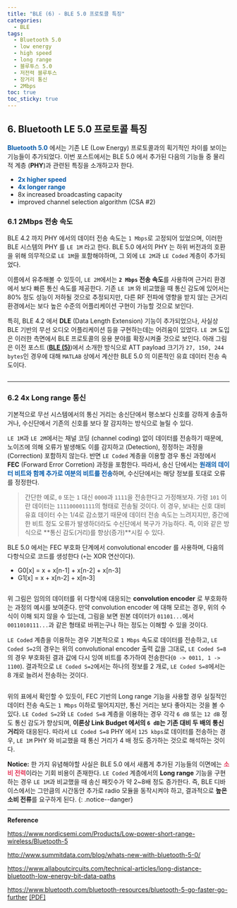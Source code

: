 ```yaml
---
title: "BLE (6) - BLE 5.0 프로토콜 특징"
categories:
  - BLE
tags:
  - Bluetooth 5.0
  - low energy
  - high speed
  - long range
  - 블루투스 5.0
  - 저전력 블루투스
  - 장거리 통신
  - 2Mbps
toc: true
toc_sticky: true
---
```


## 6. Bluetooth LE 5.0 프로토콜 특징

<span style="color:#055AAA"><b>Bluetooth 5.0</b></span> 에서는 기존 LE (Low Energy) 프로토콜과의 획기적인 차이를 보이는 기능들이 추가되었다. 이번 포스트에서는 BLE 5.0 에서 추가된 다음의 기능들 중 물리적 계층 (**PHY**)과 관련된 특징을 소개하고자 한다.

* <span style="color:#055AAA"><b>2x higher speed</b></span>
* <span style="color:#055AAA"><b>4x longer range</b></span>
* 8x increased broadcasting capacity
* improved channel selection algorithm (CSA #2)

### 6.1 2Mbps 전송 속도

BLE 4.2 까지 PHY 에서의 데이터 전송 속도는 `1 Mbps`로 고정되어 있었으며, 이러한 BLE 시스템의 PHY 를 `LE 1M` 라고 한다. BLE 5.0 에서의 PHY 는 하위 버전과의 호환을 위해 의무적으로 `LE 1M`을 포함해야하며, 그 외에 `LE 2M`과 `LE Coded` 계층이 추가되었다.

이름에서 유추해볼 수 있듯이, `LE 2M`에서는 **`2 Mbps` 전송 속도**를 사용하며 근거리 환경에서 보다 빠른 통신 속도를 제공한다. 기존 `LE 1M` 와 비교했을 때 통신 감도에 있어서는 80% 정도 성능이 저하될 것으로 추정되지만, 다른 RF 전파에 영향을 받지 않는 근거리 환경에서는 보다 높은 수준의 어플리케이션 구현이 가능할 것으로 보인다.

특히, BLE 4.2 에서 **DLE** (Data Length Extension) 기능이 추가되었으나, 사실상 BLE 기반의 무선 오디오 어플리케이션 등을 구현하는데는 어려움이 있었다. `LE 2M` 도입은 이러한 측면에서 BLE 프로토콜의 응용 분야를 확장시켜줄 것으로 보인다. 아래 그림은 이전 포스트 (**[BLE (5)](https://enidanny.github.io/ble/ble-effective-throughput/)**)에서 소개한 방식으로 ATT payload 크기가 `27, 150, 244 bytes`인 경우에 대해 `MATLAB` 상에서 계산한 BLE 5.0 의 이론적인 유효 데이터 전송 속도이다.

<figure style="width: 100%">
  <img src="{{ site.url }}{{ site.baseurl }}/assets/images/ble6-fig-1.png" alt="">
</figure>

---

### 6.2 4x Long range 통신

기본적으로 무선 시스템에서의 통신 거리는 송신단에서 평소보다 신호를 강하게 송출하거나, 수신단에서 기존의 신호를 보다 잘 감지하는 방식으로 늘릴 수 있다.

`LE 1M`과 `LE 2M`에서는 채널 코딩 (channel coding) 없이 데이터를 전송하기 때문에, 노이즈에 의해 오류가 발생해도 이를 감지하고 (Detection), 정정하는 과정을 (Correction) 포함하지 않는다. 반면 `LE Coded` 계층을 이용할 경우 통신 과정에서 **FEC** (Forward Error Corretion) 과정을 포함한다. 따라서, 송신 단에서는 <span style="color:#055AAA"><b>원래의 데이터 비트와 함께 추가로 여분의 비트를 전송</b></span>하며, 수신단에서는 해당 정보를 토대로 오류를 정정한다.
> 간단한 예로, `0` 또는 `1` 대신 `0000`과 `1111`을 전송한다고 가정해보자. 가령 `101` 이란 데이터는 `111100001111`의 형태로 전송될 것이다. 이 경우, 보내는 신호 대비 유효 데이터 수는 1/4로 감소했기 때문에 데이터 전송 속도는 느려지지만, 중간에 한 비트 정도 오류가 발생하더라도 수신단에서 복구가 가능하다. 즉, 이와 같은 방식으로 **통신 감도(거리)를 향상(증가)**시킬 수 있다.

BLE 5.0 에서는 FEC 부호화 단계에서 convolutional encoder 를 사용하며, 다음의 다항식으로 코드를 생성한다 (`+`는 XOR 연산이다).

* G0[x] = x + x[n-1] + x[n-2] + x[n-3]
* G1[x] = x + x[n-2] + x[n-3]

<figure style="width: 100%">
  <img src="{{ site.url }}{{ site.baseurl }}/assets/images/ble6-fig-2.png" alt="">
</figure>

위 그림은 임의의 데이터를 위 다항식에 대응되는 **convolution encoder** 로 부호화하는 과정의 예시를 보여준다. 만약 convolution encoder 에 대해 모르는 경우, 위의 수식이 이해 되지 않을 수 있는데, 그림을 보면 원본 데이터가 `01101...`에서 `0011010111...`과 같은 형태로 바뀌는구나 하는 정도는 이해할 수 있을 것이다. 

`LE Coded` 계층을 이용하는 경우 기본적으로 `1 Mbps` 속도로 데이터를 전송하고, `LE Coded S=2`의 경우는 위의 convolutional encoder 출력 값을 그대로, `LE Coded S=8`의 경우 부호화된 결과 값에 다시 잉여 비트를 추가하여 전송한다(`0 -> 0011, 1 -> 1100`). 결과적으로 `LE Coded S=2`에서는 하나의 정보를 2 개로, `LE Coded S=8`에서는 8 개로 늘려서 전송하는 것이다. 

<figure style="width: 100%">
  <img src="{{ site.url }}{{ site.baseurl }}/assets/images/ble6-fig-3.png" alt="">
</figure>

위의 표에서 확인할 수 있듯이, FEC 기반의 Long range 기능을 사용할 경우 실질적인 데이터 전송 속도는 `1 Mbps` 이하로 떨어지지만, 통신 거리는 보다 좋아지는 것을 볼 수 있다. `LE Coded S=2`와 `LE Coded S=8` 계층을 이용하는 경우 각각 `6 dB` 또는 `12 dB` 정도 통신 감도가 향상되며, **이론상 Link Budget 에서의 `6 dB`는 기존 대비 두 배의 통신 거리**와 대응된다. 따라서 `LE Coded S=8` PHY 에서 `125 kbps`로 데이터를 전송하는 경우, `LE 1M` PHY 와 비교했을 때 통신 거리가 4 배 정도 증가하는 것으로 해석하는 것이다.

**Notice:** 한 가지 유념해야할 사실은 BLE 5.0 에서 새롭게 추가된 기능들의 이면에는 <span style="color:#E53A5A"><b>소비 전력</b></span>이라는 기회 비용이 존재한다. `LE Coded` 계층에서의 **Long range** 기능을 구현하는 경우 `LE 1M`과 비교했을 때 송신 패킷수가 약 2~8배 정도 증가한다. 즉, BLE 디바이스에서는 그만큼의 시간동안 추가로 radio 모듈을 동작시켜야 하고, 결과적으로 **높은 소비 전류**를 요구하게 된다.
{: .notice--danger}

---

**Reference**

https://www.nordicsemi.com/Products/Low-power-short-range-wireless/Bluetooth-5

http://www.summitdata.com/blog/whats-new-with-bluetooth-5-0/

https://www.allaboutcircuits.com/technical-articles/long-distance-bluetooth-low-energy-bit-data-paths

https://www.bluetooth.com/bluetooth-resources/bluetooth-5-go-faster-go-further [[PDF]](/assets/papers/Bluetooth_5-FINAL.pdf)